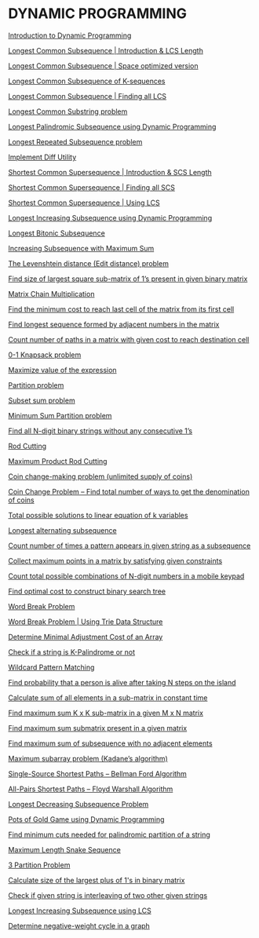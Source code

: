 # DYNAMIC PROGRAMMING

[Introduction to Dynamic Programming
](http://www.techiedelight.com/introduction-dynamic-programming/)

[Longest Common Subsequence | Introduction & LCS Length
](http://www.techiedelight.com/longest-common-subsequence/)

[Longest Common Subsequence | Space optimized version
](http://www.techiedelight.com/longest-common-subsequence-lcs-space-optimized-version/)

[Longest Common Subsequence of K-sequences
](http://www.techiedelight.com/longest-common-subsequence-of-k-sequences/)

[Longest Common Subsequence | Finding all LCS
](http://www.techiedelight.com/longest-common-subsequence-finding-lcs/)

[Longest Common Substring problem
](http://www.techiedelight.com/longest-common-substring-problem/)

[Longest Palindromic Subsequence using Dynamic Programming
](http://www.techiedelight.com/longest-palindromic-subsequence-using-dynamic-programming/)

[Longest Repeated Subsequence problem
](http://www.techiedelight.com/longest-repeated-subsequence-problem/)

[Implement Diff Utility
](http://www.techiedelight.com/implement-diff-utility/)

[Shortest Common Supersequence | Introduction & SCS Length
](http://www.techiedelight.com/shortest-common-supersequence-introduction-scs-length/)

[Shortest Common Supersequence | Finding all SCS
](http://www.techiedelight.com/shortest-common-supersequence-finding-scs/)

[Shortest Common Supersequence | Using LCS
](http://www.techiedelight.com/shortest-common-supersequence-using-lcs/)

[Longest Increasing Subsequence using Dynamic Programming
](http://www.techiedelight.com/longest-increasing-subsequence-using-dynamic-programming/)

[Longest Bitonic Subsequence
](http://www.techiedelight.com/longest-bitonic-subsequence/)

[Increasing Subsequence with Maximum Sum
](http://www.techiedelight.com/increasing-subsequence-with-maximum-sum/)

[The Levenshtein distance (Edit distance) problem
](http://www.techiedelight.com/levenshtein-distance-edit-distance-problem/)

[Find size of largest square sub-matrix of 1’s present in given binary matrix
](http://www.techiedelight.com/find-size-largest-square-sub-matrix-1s-present-given-binary-matrix/)

[Matrix Chain Multiplication
](http://www.techiedelight.com/matrix-chain-multiplication/)

[Find the minimum cost to reach last cell of the matrix from its first cell
](http://www.techiedelight.com/find-minimum-cost-reach-last-cell-matrix-first-cell/)

[Find longest sequence formed by adjacent numbers in the matrix
](http://www.techiedelight.com/find-longest-sequence-formed-adjacent-numbers-matrix/)

[Count number of paths in a matrix with given cost to reach destination cell
](http://www.techiedelight.com/counting-paths-on-grid-to-reach-destination-cell/)

[0-1 Knapsack problem
](http://www.techiedelight.com/0-1-knapsack-problem/)

[Maximize value of the expression
](http://www.techiedelight.com/maximize-value-of-the-expression/)

[Partition problem
](http://www.techiedelight.com/partition-problem/)

[Subset sum problem
](http://www.techiedelight.com/subset-sum-problem/)

[Minimum Sum Partition problem
](http://www.techiedelight.com/minimum-sum-partition-problem/)

[Find all N-digit binary strings without any consecutive 1’s
](http://www.techiedelight.com/find-n-digit-binary-strings-without-consecutive-1s/)

[Rod Cutting
](http://www.techiedelight.com/rot-cutting/)

[Maximum Product Rod Cutting
](http://www.techiedelight.com/maximum-product-rod-cutting/)

[Coin change-making problem (unlimited supply of coins)
](http://www.techiedelight.com/coin-change-making-problem-unlimited-supply-coins/)

[Coin Change Problem – Find total number of ways to get the denomination of coins
](http://www.techiedelight.com/coin-change-problem-find-total-number-ways-get-denomination-coins/)

[Total possible solutions to linear equation of k variables
](http://www.techiedelight.com/total-possible-solutions-linear-equation-k-variables/)

[Longest alternating subsequence
](http://www.techiedelight.com/longest-alternating-subsequence/)

[Count number of times a pattern appears in given string as a subsequence
](http://www.techiedelight.com/count-number-times-pattern-appears-given-string-subsequence/)

[Collect maximum points in a matrix by satisfying given constraints
](http://www.techiedelight.com/collect-maximum-points-matrix-satisfying-given-constraints/)

[Count total possible combinations of N-digit numbers in a mobile keypad
](http://www.techiedelight.com/count-total-possible-combinations-n-digit-numbers-mobile-keypad/)

[Find optimal cost to construct binary search tree
](http://www.techiedelight.com/find-optimal-cost-to-construct-binary-search-tree/)

[Word Break Problem
](http://www.techiedelight.com/word-break-problem/)

[Word Break Problem | Using Trie Data Structure
](http://www.techiedelight.com/word-break-problem-using-trie/)

[Determine Minimal Adjustment Cost of an Array
](http://www.techiedelight.com/determine-minimal-adjustment-cost-array/)

[Check if a string is K-Palindrome or not
](http://www.techiedelight.com/check-given-string-k-palindrome-not/)

[Wildcard Pattern Matching
](http://www.techiedelight.com/wildcard-pattern-matching/)

[Find probability that a person is alive after taking N steps on the island
](http://www.techiedelight.com/probability-alive-after-taking-n-steps-island/)

[Calculate sum of all elements in a sub-matrix in constant time
](http://www.techiedelight.com/calculate-sum-elements-sub-matrix-constant-time/)

[Find maximum sum K x K sub-matrix in a given M x N matrix
](http://www.techiedelight.com/find-maximum-sum-submatrix-in-given-matrix/)

[Find maximum sum submatrix present in a given matrix
](http://www.techiedelight.com/find-maximum-sum-submatrix-present-given-matrix/)

[Find maximum sum of subsequence with no adjacent elements
](http://www.techiedelight.com/maximum-sum-of-subsequence-with-no-adjacent-elements)

[Maximum subarray problem (Kadane’s algorithm)
](http://www.techiedelight.com/maximum-subarray-problem-kadanes-algorithm/)

[Single-Source Shortest Paths – Bellman Ford Algorithm
](http://www.techiedelight.com/single-source-shortest-paths-bellman-ford-algorithm/)

[All-Pairs Shortest Paths – Floyd Warshall Algorithm
](http://www.techiedelight.com/pairs-shortest-paths-floyd-warshall-algorithm/)

[Longest Decreasing Subsequence Problem
](http://www.techiedelight.com/longest-decreasing-subsequence-problem/)

[Pots of Gold Game using Dynamic Programming
](http://www.techiedelight.com/pots-gold-game-dynamic-programming/)

[Find minimum cuts needed for palindromic partition of a string
](http://www.techiedelight.com/find-minimum-cuts-needed-palindromic-partition-string/)

[Maximum Length Snake Sequence
](http://www.techiedelight.com/maximum-length-snake-sequence/)

[3 Partition Problem
](http://www.techiedelight.com/3-partition-problem/)

[Calculate size of the largest plus of 1's in binary matrix
](http://www.techiedelight.com/calculate-size-largest-plus-1s-binary-matrix/)

[Check if given string is interleaving of two other given strings
](http://www.techiedelight.com/check-string-interleaving-two-given-strings/)

[Longest Increasing Subsequence using LCS
](http://www.techiedelight.com/longest-increasing-subsequence-using-lcs/)

[Determine negative-weight cycle in a graph](http://www.techiedelight.com/determine-negative-weight-cycle-graph/)

